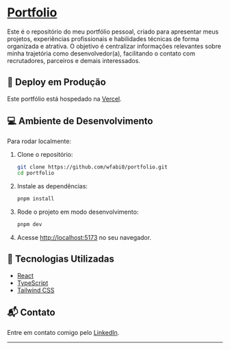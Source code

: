 # [Portfolio](https://www.wfabi0.tech/)

Este é o repositório do meu portfólio pessoal, criado para apresentar meus projetos, experiências profissionais e habilidades técnicas de forma organizada e atrativa. O objetivo é centralizar informações relevantes sobre minha trajetória como desenvolvedor(a), facilitando o contato com recrutadores, parceiros e demais interessados.

## 🚀 Deploy em Produção

Este portfólio está hospedado na [Vercel](https://vercel.com/).

## 💻 Ambiente de Desenvolvimento

Para rodar localmente:

1. Clone o repositório:
   ```bash
   git clone https://github.com/wfabi0/portfolio.git
   cd portfolio
   ```
2. Instale as dependências:
   ```bash
   pnpm install
   ```
3. Rode o projeto em modo desenvolvimento:
   ```bash
   pnpm dev
   ```
4. Acesse [http://localhost:5173](http://localhost:3000) no seu navegador.

## 📝 Tecnologias Utilizadas

- [React](https://react.dev/)
- [TypeScript](https://www.typescriptlang.org/)
- [Tailwind CSS](https://tailwindcss.com/)

## 📬 Contato

Entre em contato comigo pelo [LinkedIn](https://www.linkedin.com/in/wfabi0/).

---
